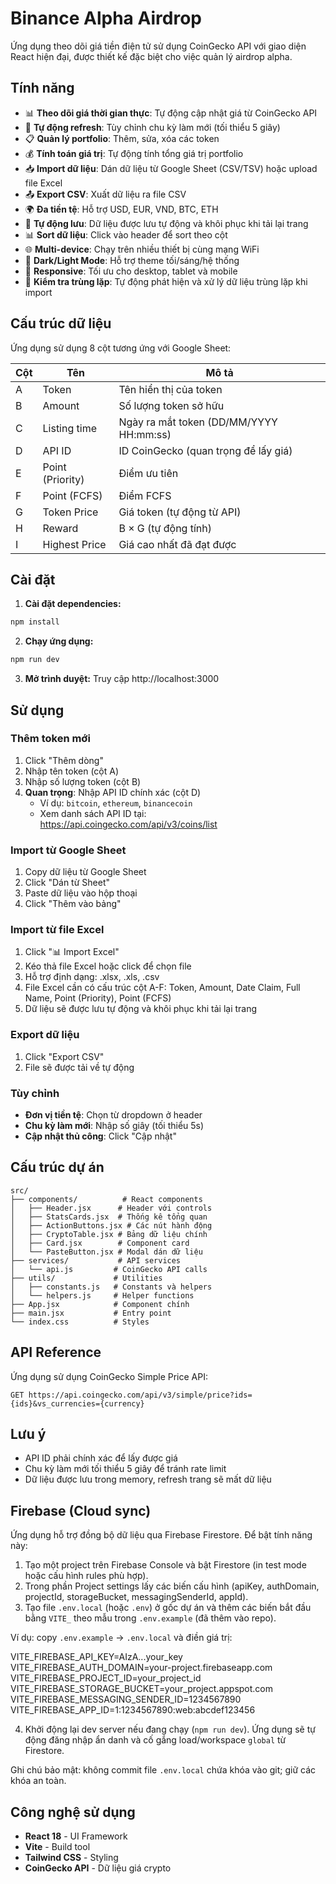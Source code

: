 # Binance Alpha Airdrop

Ứng dụng theo dõi giá tiền điện tử sử dụng CoinGecko API với giao diện React hiện đại, được thiết kế đặc biệt cho việc quản lý airdrop alpha.

## Tính năng

- 📊 **Theo dõi giá thời gian thực**: Tự động cập nhật giá từ CoinGecko API
- 🔄 **Tự động refresh**: Tùy chỉnh chu kỳ làm mới (tối thiểu 5 giây)
- 📋 **Quản lý portfolio**: Thêm, sửa, xóa các token
- 💰 **Tính toán giá trị**: Tự động tính tổng giá trị portfolio
- 📥 **Import dữ liệu**: Dán dữ liệu từ Google Sheet (CSV/TSV) hoặc upload file Excel
- 📤 **Export CSV**: Xuất dữ liệu ra file CSV
- 🌍 **Đa tiền tệ**: Hỗ trợ USD, EUR, VND, BTC, ETH
- 🔄 **Tự động lưu**: Dữ liệu được lưu tự động và khôi phục khi tải lại trang
- 📊 **Sort dữ liệu**: Click vào header để sort theo cột
- 🌐 **Multi-device**: Chạy trên nhiều thiết bị cùng mạng WiFi
- 🌙 **Dark/Light Mode**: Hỗ trợ theme tối/sáng/hệ thống
- 📱 **Responsive**: Tối ưu cho desktop, tablet và mobile
- 🚫 **Kiểm tra trùng lặp**: Tự động phát hiện và xử lý dữ liệu trùng lặp khi import

## Cấu trúc dữ liệu

Ứng dụng sử dụng 8 cột tương ứng với Google Sheet:

| Cột | Tên              | Mô tả                                   |
| --- | ---------------- | --------------------------------------- |
| A   | Token            | Tên hiển thị của token                  |
| B   | Amount           | Số lượng token sở hữu                   |
| C   | Listing time     | Ngày ra mắt token (DD/MM/YYYY HH:mm:ss) |
| D   | API ID           | ID CoinGecko (quan trọng để lấy giá)    |
| E   | Point (Priority) | Điểm ưu tiên                            |
| F   | Point (FCFS)     | Điểm FCFS                               |
| G   | Token Price      | Giá token (tự động từ API)              |
| H   | Reward           | B × G (tự động tính)                    |
| I   | Highest Price    | Giá cao nhất đã đạt được                |

## Cài đặt

1. **Cài đặt dependencies:**

```bash
npm install
```

2. **Chạy ứng dụng:**

```bash
npm run dev
```

3. **Mở trình duyệt:**
   Truy cập http://localhost:3000

## Sử dụng

### Thêm token mới

1. Click "Thêm dòng"
2. Nhập tên token (cột A)
3. Nhập số lượng token (cột B)
4. **Quan trọng**: Nhập API ID chính xác (cột D)
   - Ví dụ: `bitcoin`, `ethereum`, `binancecoin`
   - Xem danh sách API ID tại: https://api.coingecko.com/api/v3/coins/list

### Import từ Google Sheet

1. Copy dữ liệu từ Google Sheet
2. Click "Dán từ Sheet"
3. Paste dữ liệu vào hộp thoại
4. Click "Thêm vào bảng"

### Import từ file Excel

1. Click "📊 Import Excel"
2. Kéo thả file Excel hoặc click để chọn file
3. Hỗ trợ định dạng: .xlsx, .xls, .csv
4. File Excel cần có cấu trúc cột A-F: Token, Amount, Date Claim, Full Name, Point (Priority), Point (FCFS)
5. Dữ liệu sẽ được lưu tự động và khôi phục khi tải lại trang

### Export dữ liệu

1. Click "Export CSV"
2. File sẽ được tải về tự động

### Tùy chỉnh

- **Đơn vị tiền tệ**: Chọn từ dropdown ở header
- **Chu kỳ làm mới**: Nhập số giây (tối thiểu 5s)
- **Cập nhật thủ công**: Click "Cập nhật"

## Cấu trúc dự án

```
src/
├── components/          # React components
│   ├── Header.jsx      # Header với controls
│   ├── StatsCards.jsx  # Thống kê tổng quan
│   ├── ActionButtons.jsx # Các nút hành động
│   ├── CryptoTable.jsx # Bảng dữ liệu chính
│   ├── Card.jsx        # Component card
│   └── PasteButton.jsx # Modal dán dữ liệu
├── services/           # API services
│   └── api.js         # CoinGecko API calls
├── utils/             # Utilities
│   ├── constants.js   # Constants và helpers
│   └── helpers.js     # Helper functions
├── App.jsx            # Component chính
├── main.jsx           # Entry point
└── index.css          # Styles
```

## API Reference

Ứng dụng sử dụng CoinGecko Simple Price API:

```
GET https://api.coingecko.com/api/v3/simple/price?ids={ids}&vs_currencies={currency}
```

## Lưu ý

- API ID phải chính xác để lấy được giá
- Chu kỳ làm mới tối thiểu 5 giây để tránh rate limit
- Dữ liệu được lưu trong memory, refresh trang sẽ mất dữ liệu

## Firebase (Cloud sync)

Ứng dụng hỗ trợ đồng bộ dữ liệu qua Firebase Firestore. Để bật tính năng này:

1. Tạo một project trên Firebase Console và bật Firestore (in test mode hoặc cấu hình rules phù hợp).
2. Trong phần Project settings lấy các biến cấu hình (apiKey, authDomain, projectId, storageBucket, messagingSenderId, appId).
3. Tạo file `.env.local` (hoặc `.env`) ở gốc dự án và thêm các biến bắt đầu bằng `VITE_` theo mẫu trong `.env.example` (đã thêm vào repo).

Ví dụ: copy `.env.example` -> `.env.local` và điền giá trị:

VITE_FIREBASE_API_KEY=AIzA...your_key
VITE_FIREBASE_AUTH_DOMAIN=your-project.firebaseapp.com
VITE_FIREBASE_PROJECT_ID=your_project_id
VITE_FIREBASE_STORAGE_BUCKET=your_project.appspot.com
VITE_FIREBASE_MESSAGING_SENDER_ID=1234567890
VITE_FIREBASE_APP_ID=1:1234567890:web:abcdef123456

4. Khởi động lại dev server nếu đang chạy (`npm run dev`). Ứng dụng sẽ tự động đăng nhập ẩn danh và cố gắng load/workspace `global` từ Firestore.

Ghi chú bảo mật: không commit file `.env.local` chứa khóa vào git; giữ các khóa an toàn.

## Công nghệ sử dụng

- **React 18** - UI Framework
- **Vite** - Build tool
- **Tailwind CSS** - Styling
- **CoinGecko API** - Dữ liệu giá crypto
